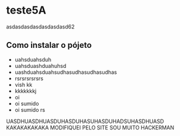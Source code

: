 # teste5A

asdasdasdasdasdasdasd62

## Como instalar o pójeto

- uahsduahsduh
- uahsduashduahuhsd
- uashduahsduahsudhasudhasudhasudhas
- rsrsrsrsrsrs
- vish kk
- kkkkkkkj
- oi
- oi sumido
- oi sumido rs

UASDHUASDHUASDUHASDUHASUHASDUHADSUHASDHUASD
KAKAKAKAKAKA MODIFIQUEI PELO SITE SOU MUITO HACKERMAN
